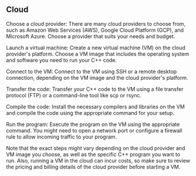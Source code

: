 


## Cloud

Choose a cloud provider: There are many cloud providers to choose from, such as Amazon Web Services (AWS), Google Cloud Platform (GCP), and Microsoft Azure. Choose a provider that suits your needs and budget.

Launch a virtual machine: Create a new virtual machine (VM) on the cloud provider's platform. Choose a VM image that includes the operating system and software you need to run your C++ code.

Connect to the VM: Connect to the VM using SSH or a remote desktop connection, depending on the VM image and the cloud provider's platform.

Transfer the code: Transfer your C++ code to the VM using a file transfer protocol (FTP) or a command-line tool like scp or rsync.

Compile the code: Install the necessary compilers and libraries on the VM and compile the code using the appropriate command for your setup.

Run the program: Execute the program on the VM using the appropriate command. You might need to open a network port or configure a firewall rule to allow incoming traffic to your program.

Note that the exact steps might vary depending on the cloud provider and VM image you choose, as well as the specific C++ program you want to run. Also, running a VM in the cloud can incur costs, so make sure to review the pricing and billing details of the cloud provider before starting a VM.
